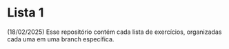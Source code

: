 # Lista 1 
(18/02/2025)
Esse repositório contém cada lista de exercícios, organizadas cada uma em uma branch específica.
